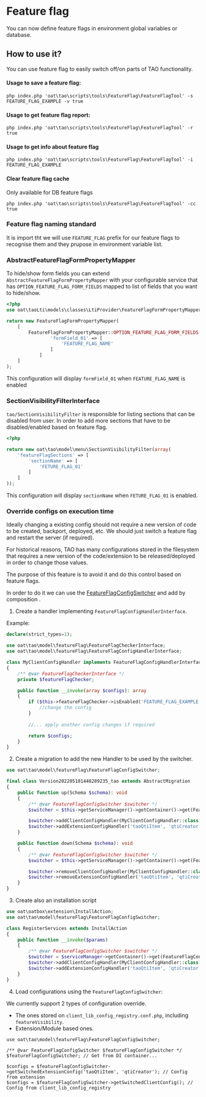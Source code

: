 Feature flag
========

You can now define feature flags in environment global variables or database. 

## How to use it?

You can use feature flag to easily switch off/on parts of TAO functionality.

#### Usage to save a feature flag:

```shell
php index.php 'oat\tao\scripts\tools\FeatureFlag\FeatureFlagTool' -s FEATURE_FLAG_EXAMPLE -v true
```

#### Usage to get feature flag report:

````shell
php index.php 'oat\tao\scripts\tools\FeatureFlag\FeatureFlagTool' -r true
````

#### Usage to get info about feature flag
```shell
php index.php 'oat\tao\scripts\tools\FeatureFlag\FeatureFlagTool' -i FEATURE_FLAG_EXAMPLE
```

#### Clear feature flag cache

Only available for DB feature flags

```shell
php index.php 'oat\tao\scripts\tools\FeatureFlag\FeatureFlagTool' -cc true
```

### Feature flag naming standard

It is import tht we will use `FEATURE_FLAG` prefix for our feature flags to recognise them and they prupose 
in environment variable list. 

### AbstractFeatureFlagFormPropertyMapper

To hide/show form fields you can extend `AbstractFeatureFlagFormPropertyMapper` with your configurable service that has
`OPTION_FEATURE_FLAG_FORM_FIELDS` mapped to list of fields that you want to hide/show. 

```php
<?php
use oat\taoLti\models\classes\LtiProvider\FeatureFlagFormPropertyMapper;    

return new FeatureFlagFormPropertyMapper(
    [
        FeatureFlagFormPropertyMapper::OPTION_FEATURE_FLAG_FORM_FIELDS => [
                'formField_01' => [
                    'FEATURE_FLAG_NAME'
                ]
            ]
    ]
);
```

This configuration will display `formField_01` when `FEATURE_FLAG_NAME` is enabled

### SectionVisibilityFilterInterface

`tao/SectionVisibilityFilter` is responsible for listing sections that can be disabled from user. In order to add more 
sections that have to be disabled/enabled based on feature flag. 

```php
<?php

return new oat\tao\model\menu\SectionVisibilityFilter(array(
    'featureFlagSections' => [
        'sectionName' => [
            'FETURE_FLAG_01'
        ]
    ]
));
``` 

This configuration will display `sectionName` when `FETURE_FLAG_01` is enabled.

### Override configs on execution time

Ideally changing a existing config should not require a new version of code to be created, backport, deployed, etc. 
We should just switch a feature flag and restart the server (if required).

For historical reasons, TAO has many configurations stored in the filesystem that requires a new version 
of the code/extension to be released/deployed in order to change those values.

The purpose of this feature is to avoid it and do this control based on feature flags.

In order to do it we can use the [FeatureFlagConfigSwitcher](./FeatureFlagConfigSwitcher.php) 
and add by composition [](./FeatureFlagConfigHandlerInterface.php).

1) Create a handler implementing `FeatureFlagConfigHandlerInterface`.

Example:

```php
declare(strict_types=1);

use oat\tao\model\featureFlag\FeatureFlagCheckerInterface;
use oat\tao\model\featureFlag\FeatureFlagConfigHandlerInterface;

class MyClientConfigHandler implements FeatureFlagConfigHandlerInterface
{
    /** @var FeatureFlagCheckerInterface */
    private $featureFlagChecker;

    public function __invoke(array $configs): array
    {
        if ($this->featureFlagChecker->isEnabled('FEATURE_FLAG_EXAMPLE')) {
            //change the config
        }      
        
        //... apply another config changes if required

        return $configs;
    }
}
```

2) Create a migration to add the new Handler to be used by the switcher.

```php
use oat\tao\model\featureFlag\FeatureFlagConfigSwitcher;

final class Version202205181448289235_tao extends AbstractMigration
{
    public function up(Schema $schema): void
    {
        /** @var FeatureFlagConfigSwitcher $switcher */
        $switcher = $this->getServiceManager()->getContainer()->get(FeatureFlagConfigSwitcher::class);

        $switcher->addClientConfigHandler(MyClientConfigHandler::class);
        $switcher->addExtensionConfigHandler('taoQtiItem', 'qtiCreator', MyExtensionConfigHandler::class);
    }

    public function down(Schema $schema): void
    {
        /** @var FeatureFlagConfigSwitcher $switcher */
        $switcher = $this->getServiceManager()->getContainer()->get(FeatureFlagConfigSwitcher::class);

        $switcher->removeClientConfigHandler(MyClientConfigHandler::class);
        $switcher->removeExtensionConfigHandler('taoQtiItem', 'qtiCreator', MyExtensionConfigHandler::class);
    }
}
```

3) Create also an installation script

```php
use oat\oatbox\extension\InstallAction;
use oat\tao\model\featureFlag\FeatureFlagConfigSwitcher;

class RegisterServices extends InstallAction
{
    public function __invoke($params)
    {
        /** @var FeatureFlagConfigSwitcher $switcher */
        $switcher = $serviceManager->getContainer()->get(FeatureFlagConfigSwitcher::class);
        $switcher->addClientConfigHandler(MyClientConfigHandler::class);
        $switcher->addExtensionConfigHandler('taoQtiItem', 'qtiCreator', MyExtensionConfigHandler::class);
    }
}
```

4) Load configurations using the `FeatureFlagConfigSwitcher`:

We currently support 2 types of configuration override.

- The ones stored on `client_lib_config_registry.conf.php`, including `featureVisibility`.
- Extension/Module based ones. 

```shell
use oat\tao\model\featureFlag\FeatureFlagConfigSwitcher;

/** @var FeatureFlagConfigSwitcher $featureFlagConfigSwitcher */
$featureFlagConfigSwitcher; // Get from DI container...

$configs = $featureFlagConfigSwitcher->getSwitchedExtensionConfig('taoQtiItem', 'qtiCreator'); // Config from extension
$configs = $featureFlagConfigSwitcher->getSwitchedClientConfig(); // Config from client_lib_config_registry
```
